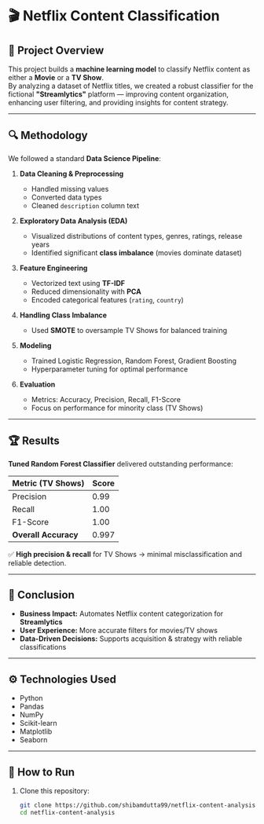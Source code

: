 # 🎬 Netflix Content Classification

## 📌 Project Overview
This project builds a **machine learning model** to classify Netflix content as either a **Movie** or a **TV Show**.  
By analyzing a dataset of Netflix titles, we created a robust classifier for the fictional **"Streamlytics"** platform — improving content organization, enhancing user filtering, and providing insights for content strategy.

---

## 🔍 Methodology
We followed a standard **Data Science Pipeline**:

1. **Data Cleaning & Preprocessing**
   - Handled missing values
   - Converted data types
   - Cleaned `description` column text

2. **Exploratory Data Analysis (EDA)**
   - Visualized distributions of content types, genres, ratings, release years
   - Identified significant **class imbalance** (movies dominate dataset)

3. **Feature Engineering**
   - Vectorized text using **TF-IDF**
   - Reduced dimensionality with **PCA**
   - Encoded categorical features (`rating`, `country`)

4. **Handling Class Imbalance**
   - Used **SMOTE** to oversample TV Shows for balanced training

5. **Modeling**
   - Trained Logistic Regression, Random Forest, Gradient Boosting
   - Hyperparameter tuning for optimal performance

6. **Evaluation**
   - Metrics: Accuracy, Precision, Recall, F1-Score
   - Focus on performance for minority class (TV Shows)

---

## 🏆 Results
**Tuned Random Forest Classifier** delivered outstanding performance:

| Metric (TV Shows)   | Score |
|---------------------|-------|
| Precision           | 0.99  |
| Recall              | 1.00  |
| F1-Score            | 1.00  |
| **Overall Accuracy**| 0.997 |

✅ **High precision & recall** for TV Shows → minimal misclassification and reliable detection.

---

## 📌 Conclusion
- **Business Impact:** Automates Netflix content categorization for **Streamlytics**  
- **User Experience:** More accurate filters for movies/TV shows  
- **Data-Driven Decisions:** Supports acquisition & strategy with reliable classifications

---

## ⚙️ Technologies Used
- Python
- Pandas
- NumPy
- Scikit-learn
- Matplotlib
- Seaborn

---

## 📂 How to Run
1. Clone this repository:
   ```bash
   git clone https://github.com/shibamdutta99/netflix-content-analysis.git
   cd netflix-content-analysis
